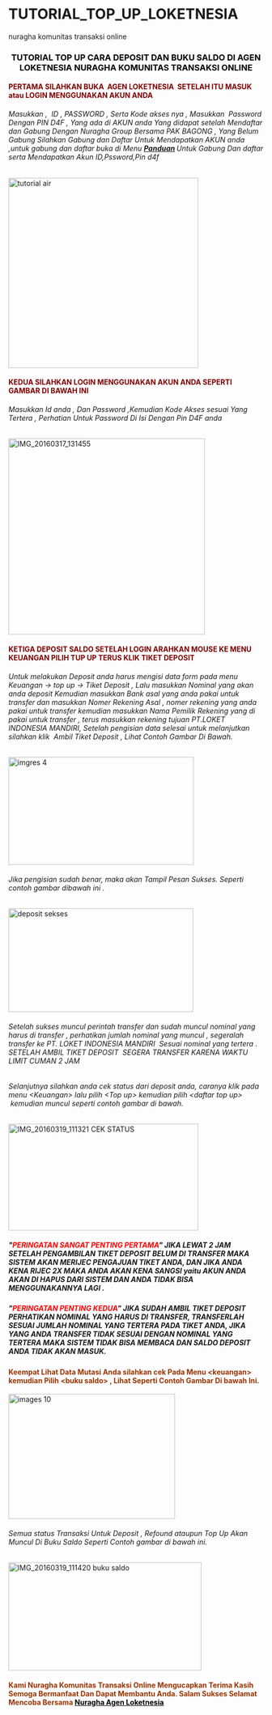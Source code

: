 # TUTORIAL_TOP_UP_LOKETNESIA
nuragha komunitas transaksi online

<h3 style="text-align: center;"><span style="color: #000000;"><strong>TUTORIAL TOP UP CARA DEPOSIT DAN BUKU SALDO DI AGEN LOKETNESIA NURAGHA KOMUNITAS TRANSAKSI ONLINE</strong></span></h3>
<h4 style="text-align: left;"><span style="color: #800000;"><strong>PERTAMA SILAHKAN BUKA  AGEN LOKETNESIA  SETELAH ITU MASUK atau LOGIN MENGGUNAKAN AKUN ANDA</strong></span></h4>
<h6 style="text-align: left;">Masukkan ,  ID , PASSWORD , Serta Kode akses nya , Masukkan  Password Dengan PIN D4F , Yang ada di AKUN anda Yang didapat setelah Mendaftar dan Gabung Dengan Nuragha Group Bersama PAK BAGONG , Yang Belum Gabung Silahkan Gabung dan Daftar Untuk Mendapatkan AKUN anda ,untuk gabung dan daftar buka di Menu <strong><a href="http://nuragha.com/panduan/" target="_blank">Panduan</a> </strong>Untuk Gabung Dan daftar serta Mendapatkan Akun ID,Pssword,Pin d4f</h6>
<img class="wp-image-282 aligncenter" src="http://nuragha.com/wp-content/uploads/2016/03/tutorial-air-150x150.jpg" alt="tutorial air" width="375" height="376" />
<h4><span style="color: #800000;">KEDUA SILAHKAN LOGIN MENGGUNAKAN AKUN ANDA SEPERTI GAMBAR DI BAWAH INI</span></h4>
<h6>Masukkan Id anda , Dan Password ,Kemudian Kode Akses sesuai Yang Tertera , Perhatian Untuk Password Di Isi Dengan Pin D4F anda</h6>
<img class="wp-image-281 aligncenter" src="http://nuragha.com/wp-content/uploads/2016/03/IMG_20160317_131455-150x150.jpg" alt="IMG_20160317_131455" width="388" height="388" />
<h4><span style="color: #800000;">KETIGA DEPOSIT SALDO SETELAH LOGIN ARAHKAN MOUSE KE MENU KEUANGAN PILIH TUP UP TERUS KLIK TIKET DEPOSIT</span></h4>
<h6>Untuk melakukan Deposit anda harus mengisi data form pada menu Keuangan -&gt; top up -&gt; Tiket Deposit , Lalu masukkan Nominal yang akan anda deposit Kemudian masukkan Bank asal yang anda pakai untuk transfer dan masukkan Nomer Rekening Asal , nomer rekening yang anda pakai untuk transfer kemudian masukkan Nama Pemilik Rekening yang di pakai untuk transfer , terus masukkan rekening tujuan PT.LOKET INDONESIA MANDIRI, Setelah pengisian data selesai untuk melanjutkan silahkan klik  Ambil Tiket Deposit , Lihat Contoh Gambar Di Bawah.</h6>
<img class=" wp-image-379 aligncenter" src="http://nuragha.com/wp-content/uploads/2016/03/imgres-4.jpg" alt="imgres 4" width="366" height="213" />
<h6>Jika pengisian sudah benar, maka akan Tampil Pesan Sukses. Seperti contoh gambar dibawah ini .</h6>
<img class=" wp-image-381 aligncenter" src="http://nuragha.com/wp-content/uploads/2016/03/deposit-sekses.jpg" alt="deposit sekses" width="365" height="205" />
<h6>Setelah sukses muncul perintah transfer dan sudah muncul nominal yang harus di transfer , perhatikan jumlah nominal yang muncul , segeralah transfer ke PT. LOKET INDONESIA MANDIRI  Sesuai nominal yang tertera . SETELAH AMBIL TIKET DEPOSIT  SEGERA TRANSFER KARENA WAKTU LIMIT CUMAN 2 JAM</h6>
<h6>Selanjutnya silahkan anda cek status dari deposit anda, caranya klik pada menu &lt;Keuangan&gt; lalu pilih &lt;Top up&gt; kemudian pilih &lt;daftar top up&gt;  kemudian muncul seperti contoh gambar di bawah.</h6>
<img class="wp-image-382 aligncenter" src="http://nuragha.com/wp-content/uploads/2016/03/IMG_20160319_111321-CEK-STATUS.jpg" alt="IMG_20160319_111321 CEK STATUS" width="375" height="211" />
<h5>"<strong><span style="color: #ff0000;">PERINGATAN SANGAT PENTING PERTAMA</span></strong>" JIKA LEWAT 2 JAM SETELAH PENGAMBILAN TIKET DEPOSIT BELUM DI TRANSFER MAKA SISTEM AKAN MERIJEC PENGAJUAN TIKET ANDA, DAN JIKA ANDA KENA RIJEC 2X MAKA ANDA AKAN KENA SANGSI yaitu AKUN ANDA AKAN DI HAPUS DARI SISTEM DAN ANDA TIDAK BISA MENGGUNAKANNYA LAGI .</h5>
<h5>"<strong><span style="color: #ff0000;">PERINGATAN PENTING KEDUA</span></strong>" JIKA SUDAH AMBIL TIKET DEPOSIT PERHATIKAN NOMINAL YANG HARUS DI TRANSFER, TRANSFERLAH SESUAI JUMLAH NOMINAL YANG TERTERA PADA TIKET ANDA, JIKA YANG ANDA TRANSFER TIDAK SESUAI DENGAN NOMINAL YANG TERTERA MAKA SISTEM TIDAK BISA MEMBACA DAN SALDO DEPOSIT ANDA TIDAK AKAN MASUK.</h5>
<h4><span style="color: #993300;">Keempat Lihat Data Mutasi Anda silahkan cek Pada Menu &lt;keuangan&gt; kemudian Pilih &lt;buku saldo&gt; , Lihat Seperti Contoh Gambar Di bawah Ini.</span></h4>
<img class=" wp-image-378 aligncenter" src="http://nuragha.com/wp-content/uploads/2016/03/images-10.jpg" alt="images 10" width="329" height="247" />
<h6>Semua status Transaksi Untuk Deposit , Refound ataupun Top Up Akan Muncul Di Buku Saldo Seperti Contoh gambar di bawah ini.</h6>
<img class=" wp-image-383 aligncenter" src="http://nuragha.com/wp-content/uploads/2016/03/IMG_20160319_111420-buku-saldo.jpg" alt="IMG_20160319_111420 buku saldo" width="381" height="214" />
<h4><span style="color: #993300;">Kami <strong>Nuragha Komunitas Transaksi Online</strong> Mengucapkan Terima Kasih Semoga Bermanfaat Dan Dapat Membantu Anda. Salam Sukses Selamat Mencoba Bersama <span style="color: #000000;"><strong><a style="color: #000000;" href="http://nuragha.com/agenloket/">Nuragha Agen Loketnesia</a></strong></span></span></h4>
